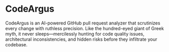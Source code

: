 # CodeArgus
CodeArgus is an AI-powered GitHub pull request analyzer that scrutinizes every change with ruthless precision. Like the hundred-eyed giant of Greek myth, it never sleeps—mercilessly hunting for code quality issues, architectural inconsistencies, and hidden risks before they infiltrate your codebase.
